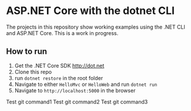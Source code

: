 # ASP.NET Core with the dotnet CLI

The projects in this repository show working examples using the .NET CLI and ASP.NET Core. This is a work in progress.


## How to run

1. Get the .NET Core SDK http://dot.net
2. Clone this repo
3. run `dotnet restore` in the root folder
4. Navigate to either `HelloMvc` or `HelloWeb` and run `dotnet run`
5. Navigate to `http://localhost:5000` in the browser

Test git command1
Test git command2
Test git command3
